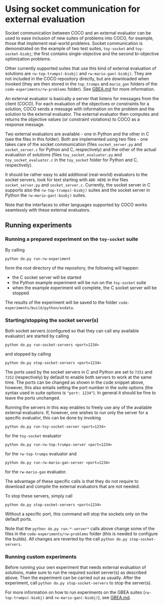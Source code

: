 # Using socket communication for external evaluation 

Socket communication between COCO and an external evaluator can be used to ease inclusion 
of new suites of problems into COCO, for example, those that implement real-world problems. 
Socket communication is demonstrated on the example of two test suites, `toy-socket` and 
`toy-socket-biobj`; the first contains single-objective and the second bi-objective optimization problems.

Other currently supported suites that use this kind of external evaluation of
solutions are `rw-top-trumps(-biobj)` and `rw-mario-gan(-biobj)`. They are not included in the
COCO repository directly, but are downloaded when invoked (they are then stored in the
`top_trumps` and `mario_gan` folders of the `code-experiments/rw-problems` folder).
See [GBEA.md](GBEA.md) for more information.

An external evaluator is basically a server that listens for messages
from the client (COCO). For each evaluation of the objectives or constraints
for a solution, COCO sends a message with information
on the problem and the solution to the external evaluator. The external evaluator then 
computes and returns the objective values (or constraint violations) to COCO as a response message.

Two external evaluators are available - one in Python and the other in C (see the files
in this folder). Both are implemented using two files - one takes care of the socket 
communication (files `socket_server.py` and `socket_server.c` for Python and C, respectively) 
and the other of the actual evaluation of solutions (files `toy_socket_evaluator.py` and 
`toy_socket_evaluator.c` in the `toy_socket` folder for Python and C, respectively). 

It should be rather easy to add additional (real-world) evaluators to the socket servers, 
look for text starting with `ADD HERE` in the files `socket_server.py` and `socket_server.c`.
Currently, the socket server in C supports also the `rw-top-trumps(-biobj)` suites and the socket
server in Python the `rw-mario-gan(-biobj)` suites.

Note that the interfaces to other languages supported by COCO works seamlessly with these external
evaluators.

## Running experiments

### Running a prepared experiment on the `toy-socket` suite

By calling

````
python do.py run-rw-experiment
````

form the root directory of the repository, the following will happen:
- the C socket server will be started
- the Python example experiment will be run on the `toy-socket` suite
- when the example experiment will complete, the C socket server will be stopped

The results of the experiment will be saved to the folder `code-experiments/build/python/exdata`.

### Starting/stopping the socket server(s)

Both socket servers (configured so that they can call any available evaluator) are started by calling

````
python do.py run-socket-servers <port=1234>
````

and stopped by calling

````
python do.py stop-socket-servers <port=1234>
````

The ports used by the socket servers in C and Python are set to `7251` and `7252` (respectively)
by default to enable both servers to work at the same time. The ports can be changed as shown
in the code snippet above, however, this also entails setting the port number in the suite
options (the syntax used in suite options is `"port: 1234"`). In general it should be fine to leave
the ports unchanged.

Running the servers in this way enables to freely use any of the available external evaluators.
If, however, one wishes to run only the server for a specific evaluator, this can be done by invoking

````
python do.py run-toy-socket-server <port=1234>
````
for the `toy-socket` evaluator

````
python do.py run-rw-top-trumps-server <port=1234>
````
for the `rw-top-trumps` evaluator and

````
python do.py run-rw-mario-gan-server <port=1234>
````
for the `rw-mario-gan` evaluator.

The advantage of these specific calls is that they do not require to download and compile the 
external evaluators
that are not needed.

To stop these servers, simply call
````
python do.py stop-socket-servers <port=1234>
````

Without a specific port, this command will stop the sockets only on the default ports. 

Note that the `python do.py run-*-server*` calls above change some of the files in the 
`code-experiments/rw-problems` folder (this is needed to configure the builds). All changes are 
reverted by the call `python do.py stop-socket-servers`.

### Running custom experiments

Before running your own experiment that needs external evaluation of solutions, make sure to
run the required socket server(s) as described above. Then the experiment can be carried out as
usually. After the experiment, call `python do.py stop-socket-servers` to stop the server(s).

For more information on how to run experiments on the GBEA suites (`rw-top-trumps(-biobj)` and 
`rw-mario-gan(-biobj)`), see [GBEA.md](GBEA.md).